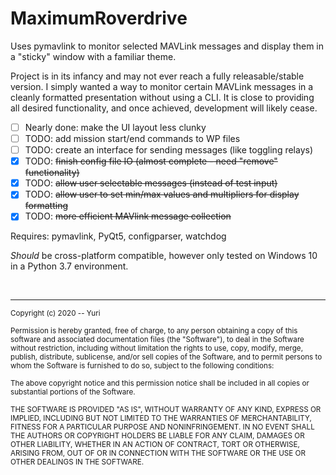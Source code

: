 # MaximumRoverdrive

Uses pymavlink to monitor selected MAVLink messages and display them in a "sticky" window with a familiar theme.

Project is in its infancy and may not ever reach a fully releasable/stable version.  I simply wanted a way to monitor certain MAVLink messages in a cleanly formatted presentation without using a CLI.  It is close to providing all desired functionality, and once achieved, development will likely cease.

- [ ] Nearly done: make the UI layout less clunky
- [ ] TODO: add mission start/end commands to WP files
- [ ] TODO: create an interface for sending messages (like toggling relays)
- [x] TODO: ~~finish config file IO (almost complete - need "remove" functionality)~~
- [x] TODO: ~~allow user selectable messages (instead of test input)~~
- [x] TODO: ~~allow user to set min/max values and multipliers for display formatting~~
- [x] TODO: ~~more efficient MAVlink message collection~~

Requires: pymavlink, PyQt5, configparser, watchdog

_Should_ be cross-platform compatible, however only tested on Windows 10 in a Python 3.7 environment.

<br><hr>
<sup>Copyright (c) 2020 -- Yuri
<br><br>
Permission is hereby granted, free of charge, to any person obtaining a copy of this software and associated documentation files (the "Software"), to deal in the Software without restriction, including without limitation the rights to use, copy, modify, merge, publish, distribute, sublicense, and/or sell copies of the Software, and to permit persons to whom the Software is furnished to do so, subject to the following conditions:
<br><br>
The above copyright notice and this permission notice shall be included in all copies or substantial portions of the Software.
<br><br>
THE SOFTWARE IS PROVIDED "AS IS", WITHOUT WARRANTY OF ANY KIND, EXPRESS OR IMPLIED, INCLUDING BUT NOT LIMITED TO THE WARRANTIES OF MERCHANTABILITY, FITNESS FOR A PARTICULAR PURPOSE AND NONINFRINGEMENT. IN NO EVENT SHALL THE AUTHORS OR COPYRIGHT HOLDERS BE LIABLE FOR ANY CLAIM, DAMAGES OR OTHER LIABILITY, WHETHER IN AN ACTION OF CONTRACT, TORT OR OTHERWISE, ARISING FROM, OUT OF OR IN CONNECTION WITH THE SOFTWARE OR THE USE OR OTHER DEALINGS IN THE SOFTWARE.</sup>
